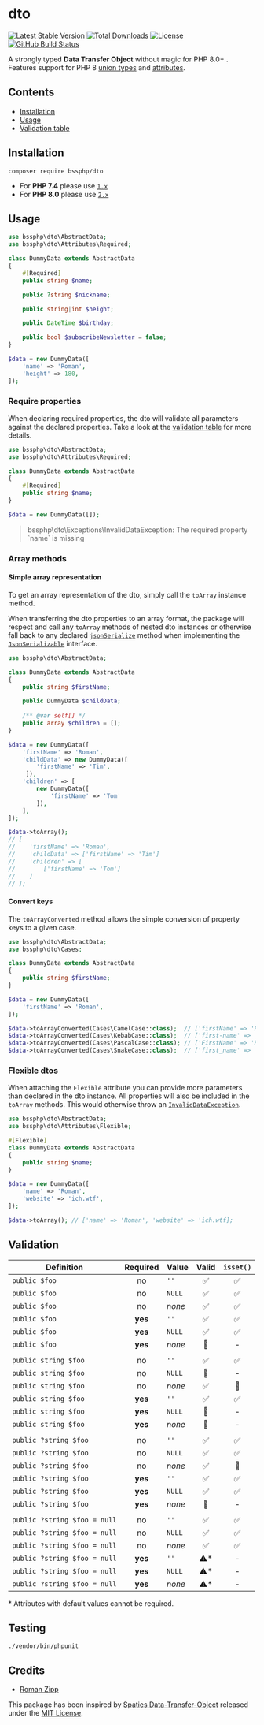 # dto

[![Latest Stable Version](https://img.shields.io/packagist/v/bssphp/dto.svg?style=flat-square)](https://packagist.org/packages/bssphp/dto)
[![Total Downloads](https://img.shields.io/packagist/dt/bssphp/dto.svg?style=flat-square)](https://packagist.org/packages/bssphp/dto)
[![License](https://img.shields.io/packagist/l/bssphp/dto.svg?style=flat-square)](https://packagist.org/packages/bssphp/dto)
[![GitHub Build Status](https://img.shields.io/github/workflow/status/bssphp/dto/Tests?style=flat-square)](https://github.com/bssphp/dto/actions)

A strongly typed **Data Transfer Object** without magic for PHP 8.0+ . Features support for PHP 8 [union types](https://wiki.php.net/rfc/union_types_v2) and [attributes](https://wiki.php.net/rfc/attributes_v2).

## Contents

- [Installation](#installation)
- [Usage](#usage)
- [Validation table](#validation)

## Installation

```
composer require bssphp/dto
```

- For **PHP 7.4** please use [`1.x`](https://github.com/bssphp/dto/tree/1.x)
- For **PHP 8.0** please use [`2.x`](https://github.com/bssphp/dto)

## Usage

```php
use bssphp\dto\AbstractData;
use bssphp\dto\Attributes\Required;

class DummyData extends AbstractData
{
    #[Required]
    public string $name;

    public ?string $nickname;

    public string|int $height;

    public DateTime $birthday;

    public bool $subscribeNewsletter = false;
}

$data = new DummyData([
    'name' => 'Roman',
    'height' => 180,
]);
```

### Require properties

When declaring required properties, the dto will validate all parameters against the declared properties. Take a look at the [validation table](#validation) for more details.

```php
use bssphp\dto\AbstractData;
use bssphp\dto\Attributes\Required;

class DummyData extends AbstractData
{
    #[Required]
    public string $name;
}

$data = new DummyData([]);
```

> bssphp\dto\Exceptions\InvalidDataException: The required property \`name\` is missing

### Array methods

#### Simple array representation

To get an array representation of the dto, simply call the `toArray` instance method.

When transferring the dto properties to an array format, the package will respect and call any `toArray` methods of nested dto instances or otherwise fall back to any declared [`jsonSerialize`](https://www.php.net/manual/de/jsonserializable.jsonserialize.php) method when implementing the [`JsonSerializable`](https://www.php.net/manual/de/class.jsonserializable.php) interface.

```php
use bssphp\dto\AbstractData;

class DummyData extends AbstractData
{
    public string $firstName;

    public DummyData $childData;
    
    /** @var self[] */
    public array $children = [];
}

$data = new DummyData([
    'firstName' => 'Roman',
    'childData' => new DummyData([
        'firstName' => 'Tim',
     ]),
    'children' => [
        new DummyData([
            'firstName' => 'Tom'
        ]),
    ],
]);

$data->toArray();
// [
//    'firstName' => 'Roman',
//    'childData' => ['firstName' => 'Tim']
//    'children' => [
//        ['firstName' => 'Tom']
//    ] 
// ];
```

#### Convert keys

The `toArrayConverted` method allows the simple conversion of property keys to a given case.

```php
use bssphp\dto\AbstractData;
use bssphp\dto\Cases;

class DummyData extends AbstractData
{
    public string $firstName;
}

$data = new DummyData([
    'firstName' => 'Roman',
]);

$data->toArrayConverted(Cases\CamelCase::class);  // ['firstName' => 'Roman'];
$data->toArrayConverted(Cases\KebabCase::class);  // ['first-name' => 'Roman'];
$data->toArrayConverted(Cases\PascalCase::class); // ['FirstName' => 'Roman'];
$data->toArrayConverted(Cases\SnakeCase::class);  // ['first_name' => 'Roman'];
```

### Flexible dtos

When attaching the `Flexible` attribute you can provide more parameters than declared in the dto instance.
All properties will also be included in the `toArray` methods. This would otherwise throw an [`InvalidDataException`](src/Exceptions/InvalidDataException.php).

```php
use bssphp\dto\AbstractData;
use bssphp\dto\Attributes\Flexible;

#[Flexible]
class DummyData extends AbstractData
{
    public string $name;
}

$data = new DummyData([
    'name' => 'Roman',
    'website' => 'ich.wtf',
]);

$data->toArray(); // ['name' => 'Roman', 'website' => 'ich.wtf];
```

## Validation

| Definition | Required | Value | Valid | `isset()` |
| --- | :---: | --- | :---: | :---: |
| `public $foo` | no | `''` | ✅ | ✅ |
| `public $foo` | no | `NULL` | ✅ | ✅ |
| `public $foo` | no | *none* | ✅ | ✅ |
| `public $foo` | **yes** | `''` | ✅ | ✅ |
| `public $foo` | **yes** | `NULL` | ✅ | ✅ |
| `public $foo` | **yes** | *none* | 🚫 | - |
| | | | |
| `public string $foo` | no | `''` | ✅ | ✅ |
| `public string $foo` | no | `NULL` | 🚫 | - |
| `public string $foo` | no | *none* | ✅ | 🚫 |
| `public string $foo` | **yes** | `''` | ✅ | ✅ |
| `public string $foo` | **yes** | `NULL` | 🚫 | - |
| `public string $foo` | **yes** | *none* | 🚫 | - | 
| | | | |
| `public ?string $foo` | no | `''` | ✅ | ✅ |
| `public ?string $foo` | no | `NULL` | ✅ | ✅ |
| `public ?string $foo` | no | *none* | ✅ | 🚫 |
| `public ?string $foo` | **yes** | `''` | ✅ | ✅ |
| `public ?string $foo` | **yes** | `NULL` | ✅ | ✅ |
| `public ?string $foo` | **yes** | *none* | 🚫 | - |
| | | | |
| `public ?string $foo = null` | no | `''` | ✅ | ✅ |
| `public ?string $foo = null` | no | `NULL` | ✅ | ✅ |
| `public ?string $foo = null` | no | *none* | ✅ | ✅ |
| `public ?string $foo = null` | **yes** | `''` | ⚠️* | - |
| `public ?string $foo = null` | **yes** | `NULL` | ⚠️* | - |
| `public ?string $foo = null` | **yes** | *none* | ⚠️* | - |

\* Attributes with default values cannot be required.

## Testing

```
./vendor/bin/phpunit
```

## Credits

- [Roman Zipp](https://github.com/bssphp)

This package has been inspired by [Spaties Data-Transfer-Object](https://github.com/spatie/data-transfer-object) released under the [MIT License](https://github.com/spatie/data-transfer-object/blob/2.5.0/LICENSE.md).

